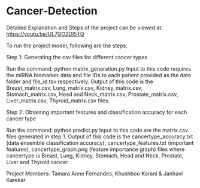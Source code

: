 # Cancer-Detection

Detailed Explanation and Steps of the project can be viewed at: https://youtu.be/UL7GO2DI5TQ

To run the project model, following are the steps:

Step 1: Generating the csv files for different cancer types

Run the command: python matrix_generation.py
Input to this code requires the miRNA biomarker data and file IDs to each patient provided as the data  folder and file_id.tsv respectively. 
Output of this code is the Breast_matrix.csv, Lung_matrix.csv, Kidney_matrix.csv, Stomach_matrix.csv, Head and Neck_matrix.csv, Prostate_matrix.csv, Liver_matrix.csv, Thyroid_matrix.csv files.

Step 2: Obtaining important features and classification accuracy for each cancer type

Run the command: python predict.py
Input to this code are the matrix.csv files generated in step 1.
Output of this code is the cancertype_accuracy.txt (data ensemble classification accuracy), cancertype_features.txt (important features), cancertype_graph.png (feature importance graph) files where cancertype is Breast, Lung, Kidney, Stomach, Head and Neck, Prostate, Liver and Thyroid cancer

Project Members: Tamara Anne Fernandes, Khushboo Korani & Janhavi Karekar
